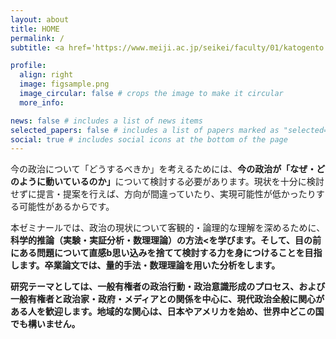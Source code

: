 ```yaml
---
layout: about
title: HOME
permalink: /
subtitle: <a href='https://www.meiji.ac.jp/seikei/faculty/01/katogento.html'>明治大学政治経済学部</a>（専門：政治過程論、政治学方法論）

profile:
  align: right
  image: figsample.png
  image_circular: false # crops the image to make it circular
  more_info: 

news: false # includes a list of news items
selected_papers: false # includes a list of papers marked as "selected={true}"
social: true # includes social icons at the bottom of the page
---
```


今の政治について「どうするべきか」を考えるためには、<b>今の政治が「なぜ・どのように動いているのか」</b>について検討する必要があります。現状を十分に検討せずに提言・提案を行えば、方向が間違っていたり、実現可能性が低かったりする可能性があるからです。

本ゼミナールでは、政治の現状について客観的・論理的な理解を深めるために、<b>科学的推論（実験・実証分析・数理理論）の方法<<b>を学びます。そして、目の前にある問題について直感b思い込みを捨てて検討する力を身につけることを目指します。卒業論文では、量的手法・数理理論を用いた分析をします。

研究テーマとしては、一般有権者の政治行動・政治意識形成のプロセス、および一般有権者と政治家・政府・メディアとの関係を中心に、現代政治全般に関心がある人を歓迎します。地域的な関心は、日本やアメリカを始め、世界中どこの国でも構いません。
